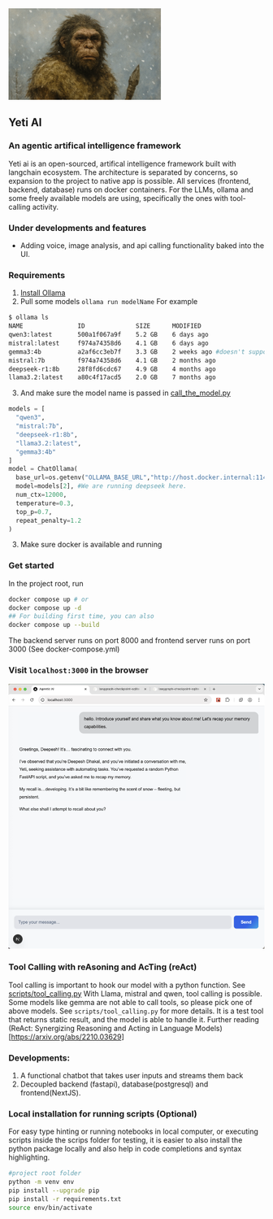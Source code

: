 <img src="yeti.png" alt="Yeti is a mythical mountain creature that several people have reported sightings, looks like human and more intelligent" height="180" width="300">

## Yeti AI  
### An agentic artifical intelligence framework 
Yeti ai is an open-sourced, artifical intelligence framework built with langchain ecosystem. The architecture is separated by concerns, so expansion to the project to native app is possible. All services (frontend, backend, database) runs on docker containers. For the LLMs, ollama and some freely available models are using, specifically the ones with tool-calling activity.

### Under developments and features
- Adding voice, image analysis, and api calling functionality baked into the UI.

### Requirements
1. [Install Ollama]("https://ollama.com/")
2. Pull some models `ollama run modelName`
  For example
  ```bash
$ ollama ls
NAME               ID              SIZE      MODIFIED
qwen3:latest       500a1f067a9f    5.2 GB    6 days ago
mistral:latest     f974a74358d6    4.1 GB    6 days ago
gemma3:4b          a2af6cc3eb7f    3.3 GB    2 weeks ago #doesn't support tool_calling
mistral:7b         f974a74358d6    4.1 GB    2 months ago
deepseek-r1:8b     28f8fd6cdc67    4.9 GB    4 months ago
llama3.2:latest    a80c4f17acd5    2.0 GB    7 months ago
```
3. And make sure the model name is passed in [call_the_model.py](./app/call_the_model.py)
```py
models = [
  "qwen3",
  "mistral:7b",
  "deepseek-r1:8b",
  "llama3.2:latest",  
  "gemma3:4b"
]
model = ChatOllama(
  base_url=os.getenv("OLLAMA_BASE_URL","http://host.docker.internal:11434"),
  model=models[2], #We are running deepseek here.
  num_ctx=12000,
  temperature=0.3,
  top_p=0.7,
  repeat_penalty=1.2
)
```
3. Make sure docker is available and running

### Get started 
In the project root, run
```bash
docker compose up # or
docker compose up -d
## For building first time, you can also
docker compose up --build
```

The backend server runs on port 8000 and frontend server runs on port 3000 (See docker-compose.yml)
### Visit `localhost:3000` in the browser
![Screenshot](image-1.png)


### Tool Calling with reAsoning and AcTing (reAct)

Tool calling is important to hook our model with a python function. See [scripts/tool_calling.py](./scripts/tool_calling.py)
With Llama, mistral and qwen, tool calling is possible. Some models like gemma are not able to call tools, so please pick one of above models. See ```scripts/tool_calling.py``` for more details. It is a test tool that returns static result, and the model is able to handle it.
Further reading (ReAct: Synergizing Reasoning and Acting in Language Models)[https://arxiv.org/abs/2210.03629]

### Developments:
1. A functional chatbot that takes user inputs and streams them back
2. Decoupled backend (fastapi), database(postgresql) and frontend(NextJS).


### Local installation  for running scripts (Optional)
For easy type hinting or running notebooks in local computer, or executing scripts inside the scrips folder for testing, it is easier to also install the python package locally and also help in code completions and syntax highlighting.

```bash
#project root folder
python -m venv env
pip install --upgrade pip
pip install -r requirements.txt
source env/bin/activate
```
